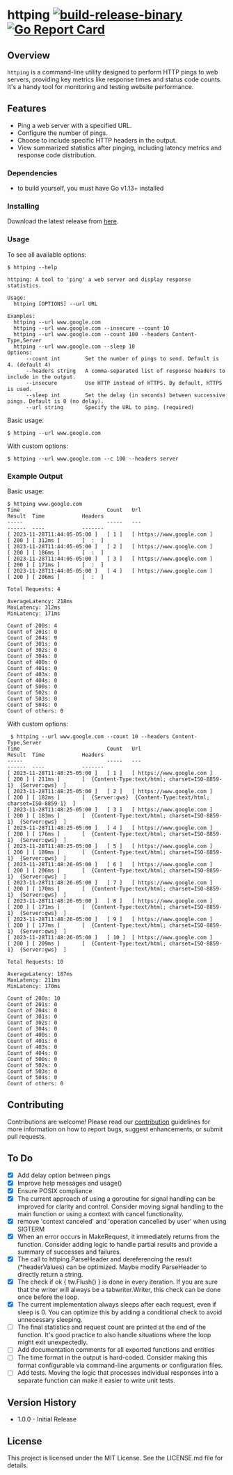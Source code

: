 # httping [![build-release-binary](https://github.com/rnemeth90/httping/actions/workflows/build.yaml/badge.svg)](https://github.com/rnemeth90/httping/actions/workflows/build.yaml) [![Go Report Card](https://goreportcard.com/badge/github.com/rnemeth90/httping)](https://goreportcard.com/report/github.com/rnemeth90/httping)

## Overview
`httping` is a command-line utility designed to perform HTTP pings to web servers, providing key metrics like response times and status code counts. It's a handy tool for monitoring and testing website performance.

## Features
- Ping a web server with a specified URL.
- Configure the number of pings.
- Choose to include specific HTTP headers in the output.
- View summarized statistics after pinging, including latency metrics and response code distribution.

### Dependencies
* to build yourself, you must have Go v1.13+ installed

### Installing
Download the latest release from [here](https://github.com/rnemeth90/httping/releases).

### Usage
To see all available options:
```
$ httping --help

httping: A tool to 'ping' a web server and display response statistics.

Usage:
  httping [OPTIONS] --url URL

Examples:
  httping --url www.google.com
  httping --url www.google.com --insecure --count 10
  httping --url www.google.com --count 100 --headers Content-Type,Server
  httping --url www.google.com --sleep 10
Options:
      --count int        Set the number of pings to send. Default is 4. (default 4)
      --headers string   A comma-separated list of response headers to include in the output.
      --insecure         Use HTTP instead of HTTPS. By default, HTTPS is used.
      --sleep int        Set the delay (in seconds) between successive pings. Default is 0 (no delay).
      --url string       Specify the URL to ping. (required)
```

Basic usage:
```
$ httping --url www.google.com
```

With custom options:
```
$ httping --url www.google.com --c 100 --headers server
```

### Example Output
Basic usage:
```
$ httping www.google.com
Time                            Count   Url                             Result  Time            Headers
-----                           -----   ---                             ------  ----            -------
[ 2023-11-28T11:44:05-05:00 ]   [ 1 ]   [ https://www.google.com ]      [ 200 ] [ 312ms ]       [  :  ]
[ 2023-11-28T11:44:05-05:00 ]   [ 2 ]   [ https://www.google.com ]      [ 200 ] [ 186ms ]       [  :  ]
[ 2023-11-28T11:44:05-05:00 ]   [ 3 ]   [ https://www.google.com ]      [ 200 ] [ 171ms ]       [  :  ]
[ 2023-11-28T11:44:05-05:00 ]   [ 4 ]   [ https://www.google.com ]      [ 200 ] [ 206ms ]       [  :  ]

Total Requests: 4

AverageLatency: 218ms
MaxLatency: 312ms
MinLatency: 171ms

Count of 200s: 4
Count of 201s: 0
Count of 204s: 0
Count of 301s: 0
Count of 302s: 0
Count of 304s: 0
Count of 400s: 0
Count of 401s: 0
Count of 403s: 0
Count of 404s: 0
Count of 500s: 0
Count of 502s: 0
Count of 503s: 0
Count of 504s: 0
Count of others: 0
```

With custom options:
```
 $ httping --url www.google.com --count 10 --headers Content-Type,Server
Time                            Count   Url                             Result  Time            Headers
-----                           -----   ---                             ------  ----            -------
[ 2023-11-28T11:48:25-05:00 ]   [ 1 ]   [ https://www.google.com ]      [ 200 ] [ 211ms ]       [  {Content-Type:text/html; charset=ISO-8859-1}  {Server:gws}  ]
[ 2023-11-28T11:48:25-05:00 ]   [ 2 ]   [ https://www.google.com ]      [ 200 ] [ 182ms ]       [  {Server:gws}  {Content-Type:text/html; charset=ISO-8859-1}  ]
[ 2023-11-28T11:48:25-05:00 ]   [ 3 ]   [ https://www.google.com ]      [ 200 ] [ 183ms ]       [  {Content-Type:text/html; charset=ISO-8859-1}  {Server:gws}  ]
[ 2023-11-28T11:48:25-05:00 ]   [ 4 ]   [ https://www.google.com ]      [ 200 ] [ 176ms ]       [  {Content-Type:text/html; charset=ISO-8859-1}  {Server:gws}  ]
[ 2023-11-28T11:48:25-05:00 ]   [ 5 ]   [ https://www.google.com ]      [ 200 ] [ 189ms ]       [  {Content-Type:text/html; charset=ISO-8859-1}  {Server:gws}  ]
[ 2023-11-28T11:48:26-05:00 ]   [ 6 ]   [ https://www.google.com ]      [ 200 ] [ 206ms ]       [  {Content-Type:text/html; charset=ISO-8859-1}  {Server:gws}  ]
[ 2023-11-28T11:48:26-05:00 ]   [ 7 ]   [ https://www.google.com ]      [ 200 ] [ 170ms ]       [  {Content-Type:text/html; charset=ISO-8859-1}  {Server:gws}  ]
[ 2023-11-28T11:48:26-05:00 ]   [ 8 ]   [ https://www.google.com ]      [ 200 ] [ 171ms ]       [  {Content-Type:text/html; charset=ISO-8859-1}  {Server:gws}  ]
[ 2023-11-28T11:48:26-05:00 ]   [ 9 ]   [ https://www.google.com ]      [ 200 ] [ 177ms ]       [  {Content-Type:text/html; charset=ISO-8859-1}  {Server:gws}  ]
[ 2023-11-28T11:48:26-05:00 ]   [ 10 ]  [ https://www.google.com ]      [ 200 ] [ 209ms ]       [  {Content-Type:text/html; charset=ISO-8859-1}  {Server:gws}  ]

Total Requests: 10

AverageLatency: 187ms
MaxLatency: 211ms
MinLatency: 170ms

Count of 200s: 10
Count of 201s: 0
Count of 204s: 0
Count of 301s: 0
Count of 302s: 0
Count of 304s: 0
Count of 400s: 0
Count of 401s: 0
Count of 403s: 0
Count of 404s: 0
Count of 500s: 0
Count of 502s: 0
Count of 503s: 0
Count of 504s: 0
Count of others: 0
```

## Contributing
Contributions are welcome! Please read our [contribution](CONTRIBUTING.md) guidelines for more information on how to report bugs, suggest enhancements, or submit pull requests.

## To Do
- [x] Add delay option between pings
- [x] Improve help messages and usage()
- [x] Ensure POSIX compliance
- [x] The current approach of using a goroutine for signal handling can be improved for clarity and control. Consider moving signal handling to the main function or using a context with cancel functionality.
- [x] remove 'context canceled' and 'operation cancelled by user' when using SIGTERM
- [x] When an error occurs in MakeRequest, it immediately returns from the function. Consider adding logic to handle partial results and provide a summary of successes and failures.
- [x] The call to httping.ParseHeader and dereferencing the result (*headerValues) can be optimized. Maybe modify ParseHeader to directly return a string.
- [x] The check if ok { tw.Flush() } is done in every iteration. If you are sure that the writer will always be a tabwriter.Writer, this check can be done once before the loop.
- [x] The current implementation always sleeps after each request, even if sleep is 0. You can optimize this by adding a conditional check to avoid unnecessary sleeping.
- [ ] The final statistics and request count are printed at the end of the function. It's good practice to also handle situations where the loop might exit unexpectedly.
- [ ] Add documentation comments for all exported functions and entities
- [ ] The time format in the output is hard-coded. Consider making this format configurable via command-line arguments or configuration files.
- [ ] Add tests. Moving the logic that processes individual responses into a separate function can make it easier to write unit tests.

## Version History
* 1.0.0 - Initial Release

## License
This project is licensed under the MIT License. See the LICENSE.md file for details.
